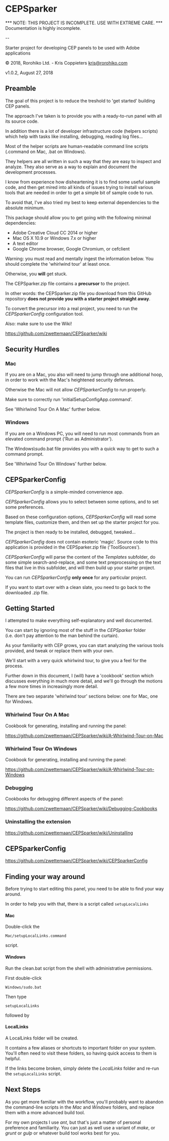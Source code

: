 # CEPSparker

  *** NOTE: THIS PROJECT IS INCOMPLETE. USE WITH EXTREME CARE. 
  *** Documentation is highly incomplete.

--

Starter project for developing CEP panels to be used with Adobe applications

© 2018, Rorohiko Ltd. - Kris Coppieters
kris@rorohiko.com

v1.0.2, August 27, 2018

## Preamble

The goal of this project is to reduce the treshold to 'get started' building CEP panels.

The approach I've taken is to provide you with a ready-to-run panel with all its 
source code.

In addition there is a lot of developer infrastructure code (helpers scripts) which 
help with tasks like installing, debugging, reading log files...

Most of the helper scripts are human-readable command line scripts (.command on Mac, .bat on Windows). 

They helpers are all written in such a way that they are easy to inspect and analyze. They also serve as a way to explain and document the development processes.
 
I know from experience how disheartening it is to find some useful sample code, 
and then get mired into all kinds of issues trying to install various tools 
that are needed in order to get a simple bit of sample code to run.

To avoid that, I've also tried my best to keep external dependencies 
to the absolute minimum.

This package should allow you to get going with the following minimal 
dependencies:

- Adobe Creative Cloud CC 2014 or higher
- Mac OS X 10.9 or Windows 7.x or higher
- A text editor
- Google Chrome browser, Google Chromium, or cefclient

Warning: you must read and mentally ingest the information below. 
You should complete the 'whirlwind tour' at least once.

Otherwise, you **will** get stuck.

The CEPSparker.zip file contains a **precursor** to the project.

In other words: the CEPSparker.zip file you download from this GitHub repository 
**does not provide you with a starter project straight away**.
 
To convert the precursor into a real project, you need to run
the _CEPSparkerConfig_ configuration tool. 

Also: make sure to use the Wiki!

https://github.com/zwettemaan/CEPSparker/wiki

## Security Hurdles

### Mac

If you are on a Mac, you also will need to jump through one additional 
hoop, in order to work with the Mac's heightened security defenses. 

Otherwise the Mac will not allow _CEPSparkerConfig_ to run properly. 

Make sure to correctly run 'initialSetupConfigApp.command'.

See 'Whirlwind Tour On A Mac' further below.

### Windows

If you are on a Windows PC, you will need to run most commands from an elevated 
command prompt ('Run as Administrator'). 

The Windows\sudo.bat file provides you with a quick way to get to such a command prompt.

See 'Whirlwind Tour On Windows' further below.

## CEPSparkerConfig

_CEPSparkerConfig_ is a simple-minded convenience app. 

_CEPSparkerConfig_ allows you to select between some options, and to set some preferences. 

Based on these configuration options, _CEPSparkerConfig_ will read some template files, 
customize them, and then set up the starter project for you.

The project is then ready to be installed, debugged, tweaked...

_CEPSparkerConfig_ does not contain esoteric 'magic'. Source code to this application is provided
in the CEPSparker.zip file ('ToolSources').

_CEPSparkerConfig_ will parse the content of the _Templates_ subfolder,
do some simple search-and-replace, and some text preprocessing on the text files 
that live in this subfolder, and will then build up your starter project.

You can run _CEPSparkerConfig_ **only once** for any particular project. 

If you want to start over with a clean slate, you need to go back to the downloaded 
.zip file.

## Getting Started

I attempted to make everything self-explanatory and well documented.

You can start by ignoring most of the stuff in the _CEPSparker_ folder  
(i.e. don't pay attention to the man behind the curtain).

As your familiarity with CEP grows, you can start analyzing the various tools 
provided, and tweak or replace them with your own.

We'll start with a very quick whirlwind tour, to give you a feel for the process.

Further down in this document, I (will) have a 'cookbook' section 
which discusses everything in much more detail, and we'll go through the motions
a few more times in increasingly more detail.

There are two separate 'whirlwind tour' sections below: one for Mac, one for Windows.

### Whirlwind Tour On A Mac

Cookbook for generating, installing and running the panel:

https://github.com/zwettemaan/CEPSparker/wiki/A-Whirlwind-Tour-on-Mac

### Whirlwind Tour On Windows

Cookbook for generating, installing and running the panel:

https://github.com/zwettemaan/CEPSparker/wiki/A-Whirlwind-Tour-on-Windows

### Debugging

Cookbooks for debugging different aspects of the panel:

https://github.com/zwettemaan/CEPSparker/wiki/Debugging-Cookbooks

### Uninstalling the extension

https://github.com/zwettemaan/CEPSparker/wiki/Uninstalling

## CEPSparkerConfig

https://github.com/zwettemaan/CEPSparker/wiki/CEPSparkerConfig

## Finding your way around

Before trying to start editing this panel, you need to be able to find your way 
around. 

In order to help you with that, there is a script called `setupLocalLinks`

#### Mac

Double-click the

    Mac/setupLocalLinks.command

script.

#### Windows

Run the clean.bat script from the shell with administrative permissions.

First double-click 

    Windows/sudo.bat

Then type

    setupLocalLinks

followed by <Enter>

#### LocalLinks

A LocalLinks folder will be created.

It contains a few aliases or shortcuts to important folder
on your system. You'll often need to visit these folders, so having quick access
to them is helpful.

If the links become broken, simply delete the _LocalLinks_ folder and re-run 
the `setupLocalLinks` script.

## Next Steps

As you get more familiar with the workflow, you'll probably want to 
abandon the command-line scripts in the _Mac_ and _Windows_ folders,
and replace them with a more advanced build tool. 

For my own projects I use _ant_, but that's just a matter of personal preference
and familiarity. You can just as well use a variant of _make_, or _grunt_ or _gulp_
or whatever build tool works best for you.

